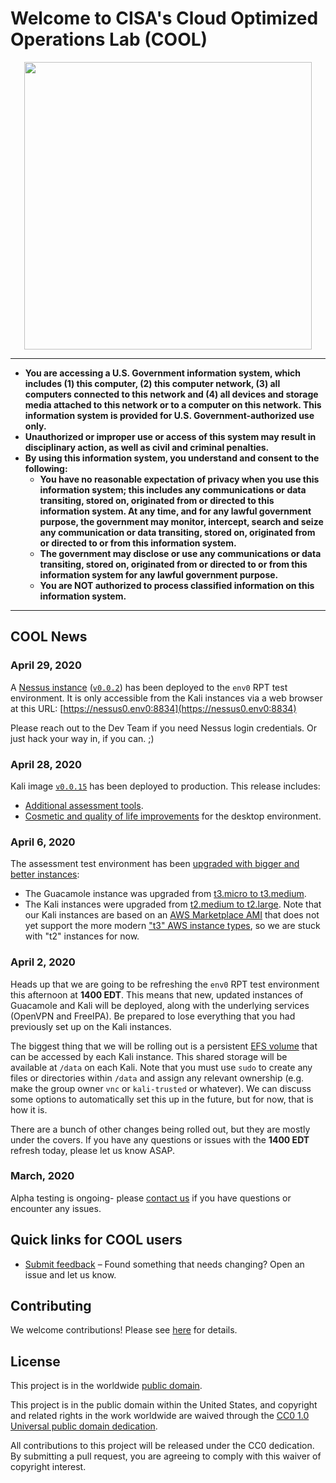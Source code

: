 # Welcome to CISA's Cloud Optimized Operations Lab (COOL) #

<div align="center">
<img width="460" src="https://raw.githubusercontent.com/cisagov/cool-system/develop/assets/images/cool_logo.png">
</div>

---

* **You are accessing a U.S. Government information system, which includes
  (1) this computer, (2) this computer network, (3) all computers connected
  to this network and (4) all devices and storage media attached to this
  network or to a computer on this network.  This information system is
  provided for U.S. Government-authorized use only.**
* **Unauthorized or improper use or access of this system may result in
  disciplinary action, as well as civil and criminal penalties.**
* **By using this information system, you understand and consent to the
  following:**
  * **You have no reasonable expectation of privacy when you use this
    information system; this includes any communications or data transiting,
    stored on, originated from or directed to this information system.
    At any time, and for any lawful government purpose, the government may
    monitor, intercept, search and seize any communication or data
    transiting, stored on, originated from or directed to or from this
    information system.**
  * **The government may disclose or use any communications or data
    transiting, stored on, originated from or directed to or from this
    information system for any lawful government purpose.**
  * **You are NOT authorized to process classified information on this
    information system.**

---

## COOL News ##

### April 29, 2020 ###

A [Nessus instance](https://github.com/cisagov/cool-assessment-terraform/issues/31)
([`v0.0.2`](https://github.com/cisagov/nessus-packer/releases/tag/v0.0.2))
has been deployed to the `env0` RPT test environment.  It is only accessible
from the Kali instances via a web browser at this URL:
[https://nessus0.env0:8834](https://nessus0.env0:8834)

Please reach out to the Dev Team if you need Nessus login credentials.
Or just hack your way in, if you can. ;)

### April 28, 2020 ###

Kali image
[`v0.0.15`](https://github.com/cisagov/kali-packer/releases/tag/v0.0.15) has
been deployed to production.  This release includes:

* [Additional assessment tools](https://github.com/cisagov/ansible-role-kali/issues/8).
* [Cosmetic and quality of life improvements](https://github.com/cisagov/ansible-role-xfce-cool)
  for the desktop environment.

### April 6, 2020 ###

The assessment test environment has been
[upgraded with bigger and better instances](https://github.com/cisagov/cool-assessment-terraform/pull/29):

* The Guacamole instance was upgraded from
[t3.micro to t3.medium](https://aws.amazon.com/ec2/instance-types/t3/).
* The Kali instances were upgraded from
[t2.medium to t2.large](https://aws.amazon.com/ec2/instance-types/t2/).
Note that our Kali instances are based on an
[AWS Marketplace AMI](https://aws.amazon.com/marketplace/pp/Kali-Linux-Kali-Linux/B01M26MMTT)
that does not yet support the more modern
["t3" AWS instance types](https://aws.amazon.com/ec2/instance-types/t3/),
so we are stuck with "t2" instances for now.

### April 2, 2020 ###

Heads up that we are going to be refreshing the `env0` RPT test environment this
afternoon at **1400 EDT**.  This means that new, updated instances of Guacamole
and Kali will be deployed, along with the underlying services (OpenVPN and
FreeIPA).  Be prepared to lose everything that you had previously set up on the
Kali instances.

The biggest thing that we will be rolling out is a persistent [EFS
volume](https://aws.amazon.com/efs/) that can be accessed by each Kali instance.
This shared storage will be available at `/data` on each Kali.  Note that you
must use `sudo` to create any files or directories within `/data` and assign any
relevant ownership (e.g. make the group owner `vnc` or `kali-trusted` or
whatever).  We can discuss some options to automatically set this up in the
future, but for now, that is how it is.

There are a bunch of other changes being rolled out, but they are mostly under
the covers.  If you have any questions or issues with the **1400 EDT** refresh
today, please let us know ASAP.

### March, 2020 ###

Alpha testing is ongoing- please
  [contact us](https://github.com/cisagov/cool-system/issues/new/choose) if
  you have questions or encounter any issues.

## Quick links for COOL users ##

* [Submit feedback](https://github.com/cisagov/cool-system/issues/new/choose) –
 Found something that needs changing? Open an issue and let us know.

## Contributing ##

We welcome contributions! Please see [here](CONTRIBUTING.md) for
details.

## License ##

This project is in the worldwide [public domain](LICENSE).

This project is in the public domain within the United States, and
copyright and related rights in the work worldwide are waived through
the [CC0 1.0 Universal public domain
dedication](https://creativecommons.org/publicdomain/zero/1.0/).

All contributions to this project will be released under the CC0
dedication. By submitting a pull request, you are agreeing to comply
with this waiver of copyright interest.
